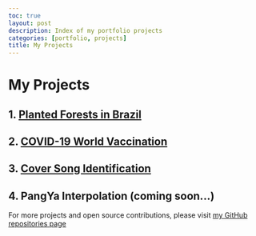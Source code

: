 ```yaml
---
toc: true
layout: post
description: Index of my portfolio projects 
categories: [portfolio, projects]
title: My Projects
---
```


# My Projects

## 1. [Planted Forests in Brazil](https://andygrammer.github.io/blog/portfolio/projects/nature/regression/kfold/mse/2021/03/30/arvores-project.html) 

## 2. [COVID-19 World Vaccination](https://andygrammer.github.io/blog/portfolio/projects/covid/eda/exploration/analysis/2021/04/05/covid-project.html)

## 3. [Cover Song Identification](https://andygrammer.github.io/blog/portfolio/projects/music/cover/regression/forest/neural%20network/ann/mca/2021/05/10/covers-project.html)

## 4. PangYa Interpolation (coming soon...)

For more projects and open source contributions, please visit [my GitHub repositories page](https://github.com/Andygrammer?tab=repositories)


